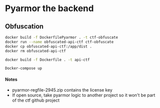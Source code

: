 # Pyarmor the backend
## Obfuscation

```sh
docker build -f DockerfilePyarmor . -t ctf-obfuscate
docker run --name obfuscated-api-ctf ctf-obfuscate
docker cp obfuscated-api-ctf:/app/dist .
docker rm obfuscated-api-ctf

docker build -f Dockerfile . -t api-ctf

Docker-compose up
```
#### Notes
- pyarmor-regfile-2945.zip contains the license key
- If open source, take pyarmor logic to another project so it won't be part of the ctf github project
